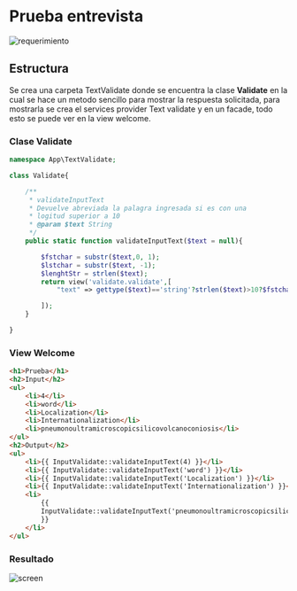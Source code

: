 # Prueba entrevista

![requerimiento](https://user-images.githubusercontent.com/91103352/189927425-33b336f3-77cb-4f85-8517-006b3d9e5300.jpeg)

## Estructura

Se crea una carpeta TextValidate donde se encuentra la clase **Validate** en la cual se hace un metodo sencillo para mostrar la respuesta solicitada, para mostrarla se crea el services provider Text validate y en un facade, todo esto se puede ver en la view welcome.

### Clase Validate

```php
namespace App\TextValidate;

class Validate{

    /**
     * validateInputText
     * Devuelve abreviada la palagra ingresada si es con una
     * logitud superior a 10
     * @param $text String
     */
    public static function validateInputText($text = null){

        $fstchar = substr($text,0, 1);
        $lstchar = substr($text, -1);
        $lenghtStr = strlen($text);
        return view('validate.validate',[
            "text" => gettype($text)=='string'?strlen($text)>10?$fstchar.($lenghtStr-2).$lstchar : $text:null

        ]);
    }

}
```

### View Welcome

```html
<h1>Prueba</h1>
<h2>Input</h2>
<ul>
    <li>4</li>
    <li>word</li>
    <li>Localization</li>
    <li>Internationalization</li>
    <li>pneumonoultramicroscopicsilicovolcanoconiosis</li>
</ul>
<h2>Output</h2>
<ul>
    <li>{{ InputValidate::validateInputText(4) }}</li>
    <li>{{ InputValidate::validateInputText('word') }}</li>
    <li>{{ InputValidate::validateInputText('Localization') }}</li>
    <li>{{ InputValidate::validateInputText('Internationalization') }}</li>
    <li>
        {{
        InputValidate::validateInputText('pneumonoultramicroscopicsilicovolcanoconiosis')
        }}
    </li>
</ul>
```

### Resultado

![screen](https://user-images.githubusercontent.com/91103352/189929467-ef95e035-8456-40af-9915-016c066d71bc.png)
